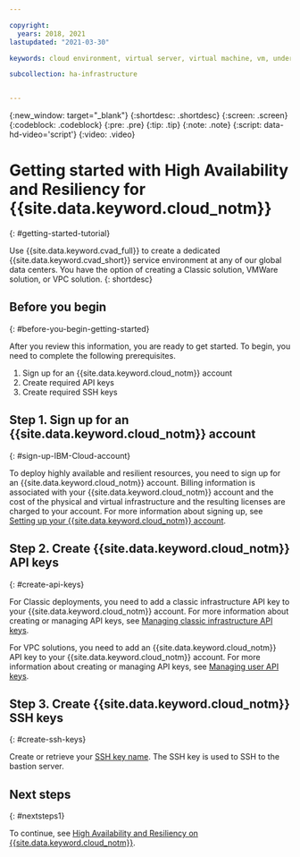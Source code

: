 ```yaml
---

copyright:
  years: 2018, 2021
lastupdated: "2021-03-30"

keywords: cloud environment, virtual server, virtual machine, vm, understanding infrastructure, IaaS model, IT ops admin, on-premises, data center

subcollection: ha-infrastructure


---
```

{:new_window: target="_blank"}
{:shortdesc: .shortdesc}
{:screen: .screen}
{:codeblock: .codeblock}
{:pre: .pre}
{:tip: .tip}
{:note: .note}
{:script: data-hd-video='script'}
{:video: .video}

# Getting started with High Availability and Resiliency for {{site.data.keyword.cloud_notm}} 
{: #getting-started-tutorial}

Use {{site.data.keyword.cvad_full}} to create a dedicated {{site.data.keyword.cvad_short}} service environment at any of our global data centers. You have the option of creating a Classic solution, VMWare solution, or VPC solution. 
{: shortdesc}

## Before you begin
{: #before-you-begin-getting-started}

After you review this information, you are ready to get started. To begin, you need to complete the following prerequisites.

1. Sign up for an {{site.data.keyword.cloud_notm}} account
2. Create required API keys
3. Create required SSH keys

## Step 1. Sign up for an {{site.data.keyword.cloud_notm}} account
{: #sign-up-IBM-Cloud-account}

To deploy highly available and resilient resources, you need to sign up for an {{site.data.keyword.cloud_notm}} account. Billing information is associated with your {{site.data.keyword.cloud_notm}} account and the cost of the physical and virtual infrastructure and the resulting licenses are charged to your account. For more information about signing up, see [Setting up your {{site.data.keyword.cloud_notm}} account](/docs/account?topic=account-account-getting-started#signup).

## Step 2. Create {{site.data.keyword.cloud_notm}} API keys
{: #create-api-keys}

For Classic deployments, you need to add a classic infrastructure API key to your {{site.data.keyword.cloud_notm}} account. For more information about creating or managing API keys, see [Managing classic infrastructure API keys](/docs/account?topic=account-classic_keys).

For VPC solutions, you need to add an {{site.data.keyword.cloud_notm}} API key to your {{site.data.keyword.cloud_notm}} account. For more information about creating or managing API keys, see [Managing user API keys](/docs/account?topic=account-userapikey&interface=ui).

## Step 3. Create {{site.data.keyword.cloud_notm}} SSH keys
{: #create-ssh-keys}

Create or retrieve your [SSH key name](/docs/ssh-keys?topic=ssh-keys-getting-started-tutorial). The SSH key is used to SSH to the bastion server.

## Next steps
{: #nextsteps1}

To continue, see [High Availability and Resiliency on {{site.data.keyword.cloud_notm}}](/docs/ha-infrastructure/ha-infrastructure?topic=landing-about-ha-dr-backup).
